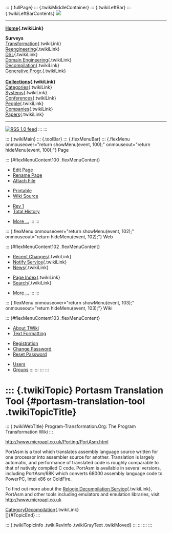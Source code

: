 ::: {.fullPage}
::: {.twikiMiddleContainer}
::: {.twikiLeftBar}
::: {.twikiLeftBarContents}
![](../pub/transformation.gif)

------------------------------------------------------------------------

**[Home](WebHome){.twikiLink}**

**Surveys**\
[Transformation](ProgramTransformation){.twikiLink}\
[Reengineering](ReengineeringWiki){.twikiLink}\
[DSL](DomainSpecificLanguages){.twikiLink}\
[Domain Engineering](DomainEngineering){.twikiLink}\
[Decompilation](DeCompilation){.twikiLink}\
[Generative Progr.](GenerativeProgrammingWiki){.twikiLink}\
\
**[Collections](CategoryCollection){.twikiLink}**\
[Categories](CategoryCategory){.twikiLink}\
[Systems](TransformationSystems){.twikiLink}\
[Conferences](TransformationConferences){.twikiLink}\
[People](TransformationPeople){.twikiLink}\
[Companies](TransformationCompanies){.twikiLink}\
[Papers](CategoryPaper){.twikiLink}

------------------------------------------------------------------------

[![](../pub/rss.gif "RSS 1.0 feed")](WebRss@skin=rss)
:::
:::

::: {.twikiMain}
::: {.toolBar}
::: {.flexMenuBar}
::: {.flexMenu onmouseover="return showMenu(event, 100);" onmouseout="return hideMenu(event, 100);"}
Page

::: {#flexMenuContent100 .flexMenuContent}
-   [Edit
    Page](http://www.program-transformation.org/edit/Transform/PortasmTranslationTool?t=1536826407)
-   [Rename
    Page](http://www.program-transformation.org/rename/Transform/PortasmTranslationTool)
-   [Attach
    File](http://www.program-transformation.org/attach/Transform/PortasmTranslationTool)

<!-- -->

-   [Printable](http://www.program-transformation.org/view/Transform/PortasmTranslationTool?skin=print.pattern)
-   [Wiki
    Source](http://www.program-transformation.org/view/Transform/PortasmTranslationTool?skin=text&raw=on&contenttype=text/plain)

<!-- -->

-   [Rev
    1](http://www.program-transformation.org/view/Transform/PortasmTranslationTool?rev=1.1)
-   [Total
    History](http://www.program-transformation.org/rdiff/Transform/PortasmTranslationTool)

<!-- -->

-   [More
    \...](http://www.program-transformation.org/oops/Transform/PortasmTranslationTool?template=oopsmore&param1=1.1&param2=1.1)
:::
:::

::: {.flexMenu onmouseover="return showMenu(event, 102);" onmouseout="return hideMenu(event, 102);"}
Web

::: {#flexMenuContent102 .flexMenuContent}
-   [Recent Changes](WebChanges){.twikiLink}
-   [Notify Service](WebNotify){.twikiLink}
-   [News](WebNews){.twikiLink}

<!-- -->

-   [Page Index](WebIndex){.twikiLink}
-   [Search](WebSearch){.twikiLink}

<!-- -->

-   [More
    \...](http://www.program-transformation.org/oops/Transform/PortasmTranslationTool?template=oopsmore&param1=1.1&param2=1.1)
:::
:::

::: {.flexMenu onmouseover="return showMenu(event, 103);" onmouseout="return hideMenu(event, 103);"}
Wiki

::: {#flexMenuContent103 .flexMenuContent}
-   [About
    TWiki](http://www.program-transformation.org/view/TWiki/WebHome)
-   [Text
    Formatting](http://www.program-transformation.org/view/TWiki/TextFormattingRules)

<!-- -->

-   [Registration](http://www.program-transformation.org/view/TWiki/TWikiRegistration)
-   [Change
    Password](http://www.program-transformation.org/view/TWiki/ChangePassword)
-   [Reset
    Password](http://www.program-transformation.org/view/TWiki/ResetPassword)

<!-- -->

-   [Users](http://www.program-transformation.org/view/Main/TWikiUsers)
-   [Groups](http://www.program-transformation.org/view/Main/TWikiGroups)
:::
:::
:::
:::

::: {.twikiTopic}
Portasm Translation Tool {#portasm-translation-tool .twikiTopicTitle}
========================

::: {.twikiWebTitle}
Program-Transformation.Org: The Program Transformation Wiki
:::

<http://www.microapl.co.uk/Porting/PortAsm.html>

PortAsm is a tool which translates assembly language source written for
one processor into assembler source for another. Translation is largely
automatic, and performance of translated code is roughly comparable to
that of natively compiled C code. PortAsm is available in several
versions, including PortAsm/68K which converts 68000 assembly language
code to PowerPC, Intel x86 or ColdFire.

To find out more about the [Relogix Decompilation
Service](RelogixDecompilationService){.twikiLink}, PortAsm and other
tools including emulators and emulation libraries, visit
<http://www.microapl.co.uk>

[CategoryDecompilation](CategoryDecompilation){.twikiLink}\
[]{#TopicEnd}
:::

::: {.twikiTopicInfo .twikiRevInfo .twikiGrayText .twikiMoved}
:::
:::
:::
:::
